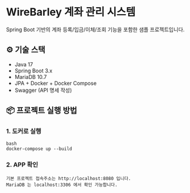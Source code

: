 # WireBarley 계좌 관리 시스템

Spring Boot 기반의 계좌 등록/입금/이체/조회 기능을 포함한 샘플 프로젝트입니다.

## ⚙️ 기술 스택
- Java 17
- Spring Boot 3.x
- MariaDB 10.7
- JPA + Docker + Docker Compose
- Swagger (API 명세 작성)

## 📦 프로젝트 실행 방법

### 1. 도커로 실행

```
bash
docker-compose up --build
```

### 2. APP 확인
    기본 프로젝트 접속주소는 http://localhost:8080 입니다.
    MariaDB 는 localhost:3306 에서 확인 가능합니다.

